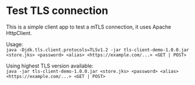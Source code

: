 


# Test TLS connection
This is a simple client app to test a mTLS connection, it uses Apache HttpClient.

Usage: </br>
`java -Djdk.tls.client.protocols=TLSv1.2 -jar tls-client-demo-1.0.0.jar <store.jks> <password> <alias> <https://example.com/...> <GET | POST>`

Using highest TLS version available: </br>
`java -jar tls-client-demo-1.0.0.jar <store.jks> <password> <alias> <https://example.com/...> <GET | POST>`
